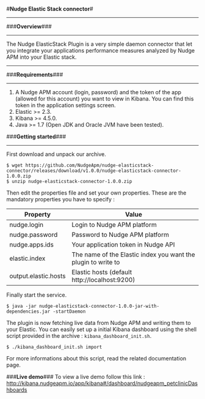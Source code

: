 
#**Nudge Elastic Stack connector**#

***
###**Overview**###
***

The Nudge ElasticStack Plugin is a very simple daemon connector that let you integrate your applications performance measures analyzed by Nudge APM into your Elastic stack.
***
###**Requirements**###
***
1. A Nudge APM account (login, password) and the token of the app (allowed for this account) you want to view in Kibana. You can find this token in the application settings screen.
2. Elastic >= 2.3.
3. Kibana >= 4.5.0.
4. Java >= 1.7 (Open JDK and Oracle JVM have been tested).

###**Getting started**###
***
First download and unpack our archive.

	$ wget https://github.com/NudgeApm/nudge-elasticstack-connector/releases/download/v1.0.0/nudge-elasticstack-connector-1.0.0.zip
	$ unzip nudge-elasticstack-connector-1.0.0.zip

Then edit the properties file and set your own properties.
These are the mandatory properties you have to specify :


| Property       | Value                                                       |
|----------------|-------------------------------------------------------------|
|nudge.login   |Login to Nudge APM platform                                  |
|nudge.password|Password to Nudge APM platform                               |
|nudge.apps.ids|Your application token in Nudge API                                      |
|elastic.index |The name of the Elastic index you want the plugin to write to|
|output.elastic.hosts|Elastic hosts (default http://localhost:9200)                |

Finally start the service.

	$ java -jar nudge-elasticstack-connector-1.0.0-jar-with-dependencies.jar -startDaemon

The plugin is now fetching live data from Nudge APM and writing them to your Elastic.
You can easily set up a initial Kibana dashboard using the shell script provided in the archive : `kibana_dashboard_init.sh`.

	$ ./kibana_dashboard_init.sh import

For more informations about this script, read the related documentation page.

###**Live demo**###
To view a live demo follow this link :
http://kibana.nudgeapm.io/app/kibana#/dashboard/nudgeapm_petclinicDashboards
